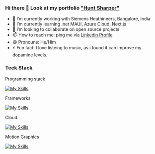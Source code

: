 ### Hi there 👋 Look at my portfolio ["Hunt Sharper"](https://www.huntsharper.in)

- 🔭 I’m currently working with Siemens Heathineers, Bangalore, India
- 🌱 I’m currently learning .net MAUI, Azure Cloud, Next.js
- 👯 I’m looking to collaborate on open source projects
- 📫 How to reach me: ping me via [Linkedin Profile](https://www.linkedin.com/in/kkb-ktm)
- 😄 Pronouns: He/Him
- ⚡ Fun fact: I love listeing to music, as i found it can improve my dopamine levels.

### Teck Stack

<p>Programming stack</p>

[![My Skills](https://skillicons.dev/icons?i=jcs,s,ts,html,css)](https://skillicons.dev)

<p>Frameworks</p>

[![My Skills](https://skillicons.dev/icons?i=angular,react,blazor)](https://skillicons.dev)

<p>Cloud</p>

[![My Skills](https://skillicons.dev/icons?i=azure)](https://skillicons.dev)

<p>Motion Graphics</p>

[![My Skills](https://skillicons.dev/icons?i=premiere,ae)](https://skillicons.dev)

